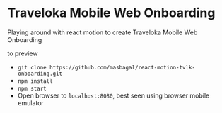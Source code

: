 # Traveloka Mobile Web Onboarding

Playing around with react motion to create Traveloka Mobile Web Onboarding


to preview
- `git clone https://github.com/masbagal/react-motion-tvlk-onboarding.git`
- `npm install`
- `npm start`
- Open browser to `localhost:8080`, best seen using browser mobile emulator
